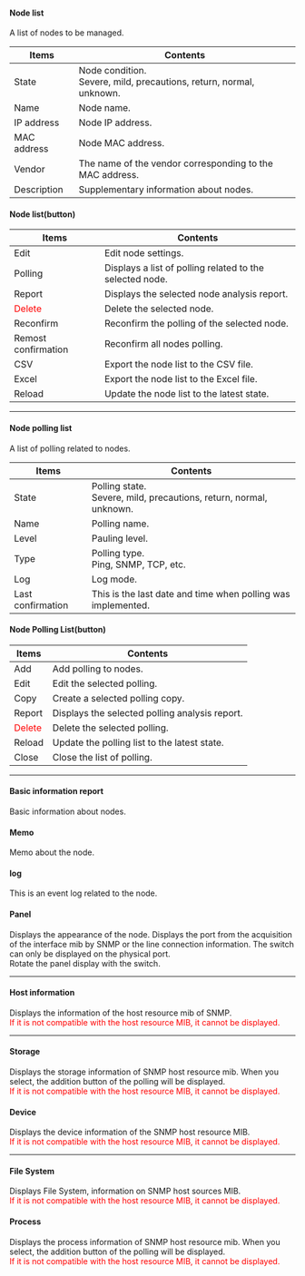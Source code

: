 #### Node list

<div class="text-xl mb-2">
A list of nodes to be managed.
</div>

<div class="text-lg">

| Items | Contents |
| ---- | ---- |
| State | Node condition.<br> Severe, mild, precautions, return, normal, unknown.|
| Name | Node name.|
| IP address | Node IP address.|
| MAC address | Node MAC address.|
| Vendor | The name of the vendor corresponding to the MAC address.|
| Description | Supplementary information about nodes.|
</div>

>>>
#### Node list(button)

<div class="text-xl">

| Items | Contents |
| ---- | ---- |
| Edit | Edit node settings.|
| Polling | Displays a list of polling related to the selected node.|
| Report | Displays the selected node analysis report.|
| <Span style = "color: red;"> Delete </span> | Delete the selected node.|
| Reconfirm | Reconfirm the polling of the selected node.|
| Remost confirmation | Reconfirm all nodes polling.|
| CSV | Export the node list to the CSV file.|
| Excel | Export the node list to the Excel file.|
| Reload | Update the node list to the latest state.|

</div>


---
#### Node polling list

<div class="text-xl mb-2">
A list of polling related to nodes.
</div>

<div class="text-lg">

| Items | Contents |
| ---- | ---- |
| State | Polling state.<br> Severe, mild, precautions, return, normal, unknown.|
| Name | Polling name.|
| Level | Pauling level.|
| Type | Polling type.<br> Ping, SNMP, TCP, etc. |
| Log | Log mode.|
| Last confirmation | This is the last date and time when polling was implemented.|
</div>

>>>
#### Node Polling List(button)

<div class="text-xl">

| Items | Contents |
| ---- | ---- |
| Add | Add polling to nodes.|
| Edit | Edit the selected polling.|
| Copy | Create a selected polling copy.|
| Report | Displays the selected polling analysis report.|
| <Span style = "color: red;"> Delete </span> | Delete the selected polling.|
| Reload | Update the polling list to the latest state.|
| Close | Close the list of polling.|

</div>


---
#### Basic information report
<div class="text-xl mb-4">
Basic information about nodes.
</div>

#### Memo
<div class="text-xl mb-4">
Memo about the node.
</div>

#### log
<div class="text-xl mb-4">
This is an event log related to the node.
</div>

#### Panel
<div class="text-xl mb-2">
Displays the appearance of the node.
Displays the port from the acquisition of the interface mib by SNMP or the line connection information.
The <physical port> switch can only be displayed on the physical port.<br>
Rotate the panel display with the <rotation> switch.
</div>

---
#### Host information
<div class="text-xl mb-2">
Displays the information of the host resource mib of SNMP.<br>
<Span style = "color: red;"> If it is not compatible with the host resource MIB, it cannot be displayed.</span>
</div>

---
#### Storage
<div class="text-xl mb-2">
Displays the storage information of SNMP host resource mib.
When you select, the addition button of the polling will be displayed.<br>
<Span style = "color: red;"> If it is not compatible with the host resource MIB, it cannot be displayed.</span>
</div>

#### Device
<div class="text-xl mb-2">
Displays the device information of the SNMP host resource MIB.<br>
<Span style = "color: red;"> If it is not compatible with the host resource MIB, it cannot be displayed.</span>
</div>

---
#### File System

<div class="text-xl mb-2">
Displays File System, information on SNMP host sources MIB.<br>
<Span style = "color: red;"> If it is not compatible with the host resource MIB, it cannot be displayed.</span>
</div>

#### Process

<div class="text-xl mb-2">
Displays the process information of SNMP host resource mib.
When you select, the addition button of the polling will be displayed.<br>
<Span style = "color: red;"> If it is not compatible with the host resource MIB, it cannot be displayed.</span>
</div>

